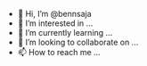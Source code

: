 - 👋 Hi, I’m @bennsaja
- 👀 I’m interested in ...
- 🌱 I’m currently learning ...
- 💞️ I’m looking to collaborate on ...
- 📫 How to reach me ...

<!---
bennsaja/bennsaja is a ✨ special ✨ repository because its `README.md` (this file) appears on your GitHub profile.
You can click the Preview link to take a look at your changes.
--->
